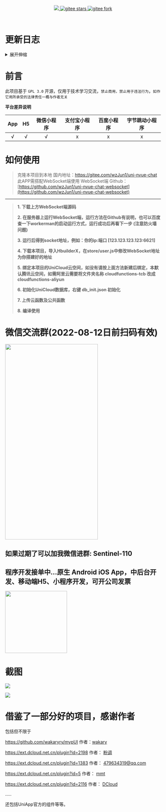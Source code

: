 <p></p>
<p></p>
<br/>
<br/>
<br/>
<p align="center">
    <a target="_blank" href="https://gitee.com/wzJun1/uni-nvue-chat/blob/master/LICENSE">
        <img src="https://img.shields.io/badge/license-GPL3.0-blue" />
    </a>  
   <a target="_blank" href='https://gitee.com/wzJun1/uni-nvue-chat'>
        <img src="https://gitee.com/wzJun1/uni-nvue-chat/badge/star.svg?theme=dark" alt="gitee stars"/>
   </a>
   <a target="_blank" href='https://gitee.com/wzJun1/uni-nvue-chat'>
        <img src="https://gitee.com/wzJun1/uni-nvue-chat/badge/fork.svg?theme=dark" alt="gitee fork"/>
   </a> 
</p>
<br/>

# 更新日志

<details>
  <summary>展开伸缩</summary>
<h2>1.1.1（2021-11-19）</h2>
<ol>
<li>修复部分已知bug</li>
<li>新版本IM预告,超多变现: </li>
<li>1: 增值VIP,等级制,朋友圈,H5游戏付费.</li>
<li>2: 等级制,朋友圈,H5游戏付费.</li>
<li>3: 朋友圈,H5游戏付费.</li>
<li>4: H5游戏付费.</li>
<li>5: 小视频.</li>
<li>更好的体验: 音视频通话,多界面使用Android iOS原生代码重写,非vue nvue</li>
</ol>
<h2>1.1.0（2020-11-22）</h2>
<ol>
<li>修复部分已知bug</li>
</ol>
<h2>1.0.9（2020-10-15）</h2>
<ol>
<li>修复Android下切换tabbar后搜索框自动聚焦问题</li>
<li>修复部分安卓机无法发起消</li>
<li>修复好友列表为空时的异常</li>
</ol>
<h2>1.0.8（2020-09-18）</h2>
<ol>
<li>替换为 5+ API</li>
<li>修复群组异常</li>
</ol>
<h2>1.0.7（2020-09-11）</h2>
<ol>
<li>初步支持H5 （2020.9.11）</li>
<li>优化小程序使用</li>
<li>修复部分已知BUG</li>
</ol>
<h2>1.0.6（2020-08-30）</h2>
<ol>
<li>初步支持微信小程序 （2020.8.30）</li>
<li>修复部分已知BUG</li>
</ol>
<h2>1.0.5（2020-08-28）</h2>
<ol>
<li>
<p>修复群组删除逻辑异常 webSocket端已更新 <a href="https://github.com/wzJun1/uni-nvue-chat-websocket">webSocket</a></p>
</li>
<li>
<p>优化其他小问题</p>
</li>
</ol>
<h2>1.0.3（2020-08-23）</h2>
<ol>
<li>修复聊天记录闪烁和上拉加载历史记录</li>
<li>修复Android加载动画</li>
<li>修改群组会话逻辑</li>
<li>新增群组信息修改</li>
<li>新增上线检测，webSocket端已更新  <a href="https://github.com/wzJun1/uni-nvue-chat-websocket">webSocket</a></li>
<li>优化代码</li>
</ol>
<h2>1.0.2（2020-08-21）</h2>
<ol>
<li>增加好友删除功能</li>
<li>修复发送图片不显示</li>
</ol>
<h2>1.0.1（2020-08-21）</h2>
<ol>
<li>修改好友逻辑</li>
<li>新增备注</li>
<li>修复Android搜索动画</li>
</ol>
</details>




# 前言

此项目基于 `GPL 3.0` 开源，仅用于技术学习交流，`禁止商用，禁止用于违法行为`，`如作它用所承受的法律责任一概与作者无关`


**平台差异说明**

| App  |  H5  | 微信小程序 | 支付宝小程序 | 百度小程序 | 字节跳动小程序 |
| :--: | :--: | :--------: | :----------: | :--------: | :------------: |
|  √   |  √   |     √      |      x       |     x      |       x        |



# 如何使用
> 克隆本项目到本地 国内地址：https://gitee.com/wzJun1/uni-nvue-chat
> 此APP需搭配WebSocket端使用
> WebSocket端 Github：[https://github.com/wzJun1/uni-nvue-chat-websocket](https://github.com/wzJun1/uni-nvue-chat-websocket)


----------
> **1. 下载上方WebSocket端源码**
>
>**2. 在服务器上运行WebSocket端，运行方法在Github有说明，也可以百度查一下workerman的启动运行方式，运行成功后再看下一步 (注意防火墙问题)**
>
>**3. 运行后得到socket地址，例如：你的ip:端口 [123.123.123.123:6621]**
>
>**4. 下载本项目，导入HbuilderX，在store/user.js中修改WebSocket地址为你搭建好的地址**
>
>**5. 绑定本项目的UniCloud云空间，如没有请按上面方法新建后绑定，本默认腾讯云空间，如需阿里云需要将文件夹名称 cloudfunctions-tcb 改成 cloudfunctions-aliyun**
>
>**6. 初始化UniCloud数据库，右键 db_init.json 初始化**
>
>**7. 上传云函数及公共函数**
>
>**8. 编译使用**


# 微信交流群(2022-08-12日前扫码有效)

<img src="https://s2.loli.net/2022/08/05/yhxDbEkNSU1847P.jpg" width = "300" height = "630" />

## 如果过期了可以加我微信进群: Sentinel-110

## 程序开发接单中...原生 Android iOS App，中后台开发、移动端H5、小程序开发，可开公司发票

<img src="https://i.loli.net/2021/12/02/HgvQcBVUIAh8JbY.jpg" width = "200" height = "200" />



# 截图

![](https://i.loli.net/2020/08/23/kJgoD3UlOC7FYMN.jpg)

![](https://i.loli.net/2020/08/23/eCzI21TkHcp3XYG.jpg)



 

# 借鉴了一部分好的项目，感谢作者

包括但不限于

https://github.com/wakaryry/mypUI  作者：[wakary](https://github.com/wakaryry)

https://ext.dcloud.net.cn/plugin?id=2198 作者： [粉调](https://ext.dcloud.net.cn/publisher?id=191675)

https://ext.dcloud.net.cn/plugin?id=1383 作者： [479634319@qq.com](https://ext.dcloud.net.cn/publisher?id=249495)

https://ext.dcloud.net.cn/plugin?id=5 作者： [mmt](https://ext.dcloud.net.cn/publisher?id=73507)

https://ext.dcloud.net.cn/plugin?id=2116 作者： [DCloud](https://ext.dcloud.net.cn/publisher?id=93)

.....

还包括UniApp官方的组件等等。


